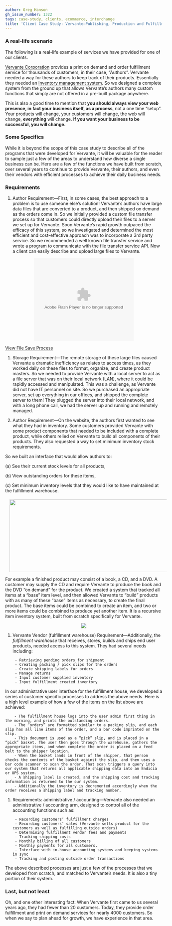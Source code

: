 ```yaml
---
author: Greg Hanson
gh_issue_number: 1322
tags: case-study, clients, ecommerce, interchange
title: 'Client Case Study: Vervante—​Publishing, Production and Fulfillment Services'
---
```


### A real-life scenario

The following is a real-life example of services we have provided for one of our clients.  

[Vervante Corporation](https://store.vervante.com/c/affil/index.html) provides a print on demand and order fulfillment service for thousands of customers, in their case, “Authors”. Vervante needed a way for these authors to keep track of their products. Essentially they needed an [Inventory management system](https://en.wikipedia.org/wiki/Inventory_management_software). So we designed a complete system from the ground up that allows Vervante’s authors many custom functions that simply are not offered in a pre-built package anywhere. 

This is also a good time to mention that **you should always view your web presence, in fact your business itself, as a process**, not a one time “setup”. Your products will change, your customers will change, the web will change, **everything** will change. **If you want your business to be successful, you will change.** 

### Some Specifics

While it is beyond the scope of this case study to describe all of the programs that were developed for Vervante, it will be valuable for the reader to sample just a few of the areas to understand how diverse a single business can be. Here are a few of the functions we have built from scratch, over several years to continue to provide Vervante, their authors, and even their vendors with efficient processes to achieve their daily business needs. 

### Requirements

1. Author Requirement—​First, in some cases, the best approach to a problem is to use someone else’s solution! Vervante’s authors have large data files that are converted to a product, and then shipped on demand as the orders come in. So we initially provided a custom file transfer process so that customers could directly upload their files to a server we set up for Vervante. Soon Vervante’s rapid growth outpaced the efficacy of this system, so we investigated and determined the most efficient and cost-effective approach was to incorporate a 3rd party service. So we recommended a well known file transfer service and wrote a program to communicate with the file transfer service API. Now a client can easily describe and upload large files to Vervante. 

<div class="separator" style="clear: both; text-align: center;"><object class="BLOG_video_class" classid="clsid:D27CDB6E-AE6D-11cf-96B8-444553540000" codebase="http://download.macromedia.com/pub/shockwave/cabs/flash/swflash.cab#version=6,0,40,0" height="266" id="BLOG_video-f735687e5d91b6e5" width="320"><param name="movie" value="https://www.youtube.com/get_player"/>
<param name="bgcolor" value="#FFFFFF"/>
<param name="allowfullscreen" value="true"/>
<param name="flashvars" value="flvurl=https://redirector.googlevideo.com/videoplayback?requiressl%3Dyes%26id%3Df735687e5d91b6e5%26itag%3D5%26source%3Dblogger%26app%3Dblogger%26cmo%3Dsecure_transport%253Dyes%26cmo%3Dsensitive_content%253Dyes%26ip%3D0.0.0.0%26ipbits%3D0%26expire%3D1508990116%26sparams%3Drequiressl,id,itag,source,ip,ipbits,expire%26signature%3D99FD6C851283A8BC063EB63455AA30622B1A8437.3D4F2FF3F744A46AD71889580CB2708476EA61F4%26key%3Dck2&iurl=https://video.google.com/ThumbnailServer2?app%3Dblogger%26contentid%3Df735687e5d91b6e5%26offsetms%3D5000%26itag%3Dw160%26sigh%3DIi_vgaZOeZV9xdyNjeqlp9MvQPM&autoplay=0&ps=blogger"/>
<embed allowfullscreen="true" bgcolor="#FFFFFF" flashvars="flvurl=https://redirector.googlevideo.com/videoplayback?requiressl%3Dyes%26id%3Df735687e5d91b6e5%26itag%3D5%26source%3Dblogger%26app%3Dblogger%26cmo%3Dsecure_transport%253Dyes%26cmo%3Dsensitive_content%253Dyes%26ip%3D0.0.0.0%26ipbits%3D0%26expire%3D1508990116%26sparams%3Drequiressl,id,itag,source,ip,ipbits,expire%26signature%3D99FD6C851283A8BC063EB63455AA30622B1A8437.3D4F2FF3F744A46AD71889580CB2708476EA61F4%26key%3Dck2&iurl=https://video.google.com/ThumbnailServer2?app%3Dblogger%26contentid%3Df735687e5d91b6e5%26offsetms%3D5000%26itag%3Dw160%26sigh%3DIi_vgaZOeZV9xdyNjeqlp9MvQPM&autoplay=0&ps=blogger" height="266" src="https://www.youtube.com/get_player" type="application/x-shockwave-flash" width="320"/></object>
</div>

[View File Save Process](https://drive.google.com/file/d/0B_fTO4RaXomtd3REUWR3U1hERmM/view) 
1. Storage Requirement—​The remote storage of these large files caused Vervante a dramatic inefficiency as relates to access times, as they worked daily on these files to format, organize, and create product masters. So we needed to provide Vervante with a local server to act as a file server that was on their local network (LAN), where it could be rapidly accessed and manipulated. This was a challenge, as Vervante did not have IT personnel on site. So we purchased an appropriate server, set up everything in our offices, and shipped the complete server to them! They plugged the server into their local network, and with a long phone call, we had the server up and running and remotely managed.

1. Author Requirement—​On the website, the authors first wanted to see what they had in inventory. Some customers provided Vervante with some product components that needed to be included with a complete product, while others relied on Vervante to build all components of their products. They also requested a way to set minimum inventory stock requirements.

So we built an interface that would allow authors to:

(a) See their current stock levels for all products,

(b) View outstanding orders for these items,

(c) Set minimum inventory levels that they would like to have maintained at the fulfillment warehouse.

<div class="separator" style="clear: both; text-align: center;margin-top:20px;"><a href="/blog/2017/08/28/client-case-study-vervante-publishing/image-0-big.png" imageanchor="1" style="margin-left: 1em; margin-right: 1em;"><img border="0" data-original-height="441" data-original-width="1211" height="233" src="/blog/2017/08/28/client-case-study-vervante-publishing/image-0.png" width="640"/></a></div>

For example a finished product may consist of a book, a CD, and a DVD. A customer may supply the CD and require Vervante to produce the book and the DVD “on demand” for the product. We created a system that tracked all items at a “base” item level, and then allowed Vervante to “build” products with as many of these “base” items as necessary, to create the final product. The base items could be combined to create an item, and two or more items could be combined to produce yet another item. It is a recursive item inventory system, built from scratch specifically for Vervante. 

<div class="separator" style="clear: both; text-align: center;"><a href="/blog/2017/08/28/client-case-study-vervante-publishing/image-1.png" imageanchor="1" style="margin-left: 1em; margin-right: 1em;"><img border="0" data-original-height="437" data-original-width="1227" src="/blog/2017/08/28/client-case-study-vervante-publishing/image-1.png"/></a></div>

1. Vervante Vendor (fulfillment warehouse) Requirement—​Additionally, the *fulfillment warehouse* that receives, stores, builds and ships end user products, needed access to this system. They had several needs including:

        - Retrieving pending orders for shipment
        - Creating packing / pick slips for the orders
        - Create shipping labels for orders
        - Manage returns
        - Input customer supplied inventory
        - Input fulfillment created inventory

In our administrative user interface for the fulfillment house, we developed a series of customer specific processes to address the above needs. Here is a high level example of how a few of the items on the list above are achieved: 

        - The fulfillment house logs into the user admin first thing in the morning, and prints the outstanding orders.
        - The “orders” are formatted similar to a packing slip, and each slip has all line items of the order, and a bar code imprinted on the slip.
        - This document is used as a “pick” slip, and is placed in a “pick” basket. The user then goes through the warehouse, gathers the appropriate items, and when complete the order is placed on a feed belt to the shipper location.
        - When the basket lands in front of the shipper, that person checks the contents of the basket against the slip, and then uses a bar code scanner to scan the order. That scan triggers a query into our system that returns all applicable shipping data into an Endicia or UPS system. 
        - A shipping label is created, and the shipping cost and tracking information is returned to the our system.
        - Additionally the inventory is decremented accordingly when the order receives a shipping label and tracking number.

1. Requirements: administrative / accounting—​Vervante also needed an administrative / accounting arm, designed to control all of the accounting functions such as:

        - Recording customers’ fulfillment charges
        - Recording customers’ sales (Vervante sells product for the customers as well as fulfilling outside orders)
        - Determining fulfillment vendor fees and payments
        - Tracking shipping costs
        - Monthly billing of all customers
        - Monthly payments for all customers.
        - Interface with in-house accounting systems and keeping systems in sync
        - Tracking and posting outside order transactions

The above described processes are just a few of the processes that we developed from scratch, and matched to Vervante’s needs. It is also a tiny portion of their system. 

### Last, but not least

Oh, and one other interesting fact: When Vervante first came to us several years ago, they had fewer than 20 customers. Today, they provide order fulfillment and print on demand services for nearly 4000 customers. So when we say to plan ahead for growth, we have experience in that area. 

